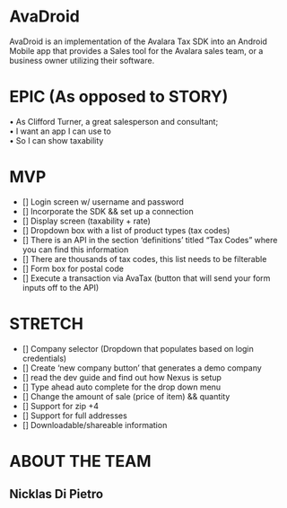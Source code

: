 # AvaDroid

AvaDroid is an implementation of the Avalara Tax SDK into an Android Mobile app that provides a Sales tool for the Avalara sales team, or a business owner utilizing their software.

  # EPIC (As opposed to STORY)
  •    As Clifford Turner, a great salesperson and consultant;  
  •    I want an app I can use to  
  •    So I can show taxability 

   # MVP
  - []  Login screen w/ username and password  
  - [] Incorporate the SDK && set up a connection  
  - [] Display screen (taxability + rate)  
  - [] Dropdown box with a list of product types (tax codes)   
  - [] There is an API in the section ‘definitions’ titled “Tax Codes” where you can find this information  
  - [] There are thousands of tax codes, this list needs to be filterable   
  - [] Form box for postal code  
  - [] Execute a transaction via AvaTax (button that will send your form inputs off to the API)    

  # STRETCH
  - []  Company selector (Dropdown that populates based on login credentials)  
  - []  Create ‘new company button’ that generates a demo company  
  - []  read the dev guide and find out how Nexus is setup  
  - []  Type ahead auto complete for the drop down menu  
  - []  Change the amount of sale (price of item) && quantity  
  - []  Support for zip +4  
  - []  Support for full addresses  
  - []  Downloadable/shareable information  
  
  # ABOUT THE TEAM
  
  ## Nicklas Di Pietro
  
